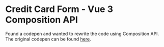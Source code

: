 # Credit Card Form - Vue 3 Composition API

Found a codepen and wanted to rewrite the code using Composition API. The original codepen can be found [here](https://codepen.io/JavaScriptJunkie/pen/YzzNGeR).
